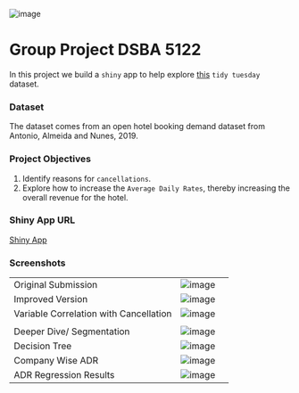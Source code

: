 ![image](https://i.imgur.com/2vPpHe6.gif)
# Group Project DSBA 5122

In this project we build a `shiny` app to help explore [this](https://github.com/rfordatascience/tidytuesday/blob/master/data/2020/2020-02-11/readme.md) `tidy tuesday` dataset.

### Dataset
The dataset comes from an open hotel booking demand dataset from Antonio, Almeida and Nunes, 2019.

### Project Objectives
1. Identify reasons for `cancellations`.
2. Explore how to increase the `Average Daily Rates`, thereby increasing the overall revenue for the hotel.

### Shiny App URL

[Shiny App](https://abhijeetdtu.shinyapps.io/dsba5122/)

### Screenshots

||||
|--|--|--|
|Original Submission|![image](https://user-images.githubusercontent.com/6872080/102024197-87d47500-3d5e-11eb-91ba-e487ed2d6099.png)||
|Improved Version|![image](https://user-images.githubusercontent.com/6872080/102024226-c9fdb680-3d5e-11eb-87fe-5d898b916d1d.png)||
|Variable Correlation with Cancellation|![image](https://user-images.githubusercontent.com/6872080/102024237-e0a40d80-3d5e-11eb-8d17-943390c8860e.png)
||
|Deeper Dive/ Segmentation|![image](https://user-images.githubusercontent.com/6872080/102024257-07624400-3d5f-11eb-8442-48ebe3e54c4d.png)||
|Decision Tree|![image](https://user-images.githubusercontent.com/6872080/102024276-1a751400-3d5f-11eb-9e56-e24f31cb2cbe.png)||
|Company Wise ADR|![image](https://i.imgur.com/2vPpHe6.gif)||
|ADR Regression Results|![image](https://i.imgur.com/mU5UFj4.gif)||


